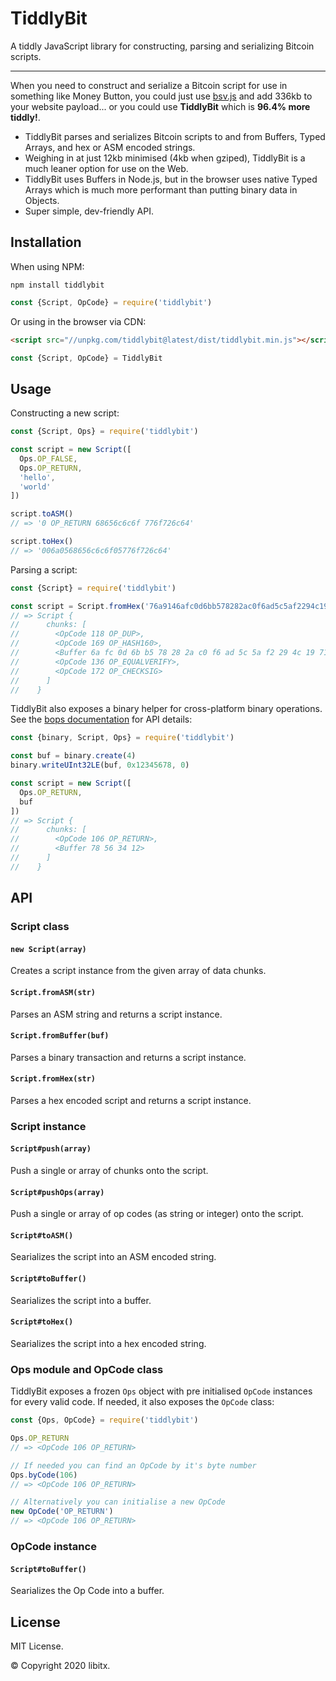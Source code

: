 # TiddlyBit

A tiddly JavaScript library for constructing, parsing and serializing Bitcoin scripts.

---

When you need to construct and serialize a Bitcoin script for use in something like Money Button, you could just use [bsv.js](https://github.com/moneybutton/bsv) and add 336kb to your website payload... or you could use **TiddlyBit** which is **96.4% more tiddly!**.

* TiddlyBit parses and serializes Bitcoin scripts to and from Buffers, Typed Arrays, and hex or ASM encoded strings.
* Weighing in at just 12kb minimised (4kb when gziped), TiddlyBit is a much leaner option for use on the Web.
* TiddlyBit uses Buffers in Node.js, but in the browser uses native Typed Arrays which is much more performant than putting binary data in Objects.
* Super simple, dev-friendly API.

## Installation

When using NPM:

```console
npm install tiddlybit
```

```js
const {Script, OpCode} = require('tiddlybit')
```

Or using in the browser via CDN:

```html
<script src="//unpkg.com/tiddlybit@latest/dist/tiddlybit.min.js"></script>
```

```js
const {Script, OpCode} = TiddlyBit
```

## Usage

Constructing a new script:

```js
const {Script, Ops} = require('tiddlybit')

const script = new Script([
  Ops.OP_FALSE,
  Ops.OP_RETURN,
  'hello',
  'world'
])

script.toASM()
// => '0 OP_RETURN 68656c6c6f 776f726c64'

script.toHex()
// => '006a0568656c6c6f05776f726c64'
```

Parsing a script:

```js
const {Script} = require('tiddlybit')

const script = Script.fromHex('76a9146afc0d6bb578282ac0f6ad5c5af2294c1971210888ac')
// => Script {
//      chunks: [
//        <OpCode 118 OP_DUP>,
//        <OpCode 169 OP_HASH160>,
//        <Buffer 6a fc 0d 6b b5 78 28 2a c0 f6 ad 5c 5a f2 29 4c 19 71 21 08>,
//        <OpCode 136 OP_EQUALVERIFY>,
//        <OpCode 172 OP_CHECKSIG>
//      ]
//    }
```

TiddlyBit also exposes a binary helper for cross-platform binary operations. See the [bops documentation](https://github.com/chrisdickinson/bops) for API details:

```js
const {binary, Script, Ops} = require('tiddlybit')

const buf = binary.create(4)
binary.writeUInt32LE(buf, 0x12345678, 0)

const script = new Script([
  Ops.OP_RETURN,
  buf
])
// => Script {
//      chunks: [
//        <OpCode 106 OP_RETURN>,
//        <Buffer 78 56 34 12>
//      ]
//    }
```

## API

### Script class

#### `new Script(array)`

Creates a script instance from the given array of data chunks.

#### `Script.fromASM(str)`

Parses an ASM string and returns a script instance.

#### `Script.fromBuffer(buf)`

Parses a binary transaction and returns a script instance.

#### `Script.fromHex(str)`

Parses a hex encoded script and returns a script instance.

### Script instance

#### `Script#push(array)`

Push a single or array of chunks onto the script.

#### `Script#pushOps(array)`

Push a single or array of op codes (as string or integer) onto the script.

#### `Script#toASM()`

Searializes the script into an ASM encoded string.

#### `Script#toBuffer()`

Searializes the script into a buffer.

#### `Script#toHex()`

Searializes the script into a hex encoded string.

### Ops module and OpCode class

TiddlyBit exposes a frozen `Ops` object with pre initialised `OpCode` instances for every valid code. If needed, it also exposes the `OpCode` class:

```js
const {Ops, OpCode} = require('tiddlybit')

Ops.OP_RETURN
// => <OpCode 106 OP_RETURN>

// If needed you can find an OpCode by it's byte number
Ops.byCode(106)
// => <OpCode 106 OP_RETURN>

// Alternatively you can initialise a new OpCode
new OpCode('OP_RETURN')
// => <OpCode 106 OP_RETURN>
```

### OpCode instance

#### `Script#toBuffer()`

Searializes the Op Code into a buffer.

## License

MIT License.

© Copyright 2020 libitx.
